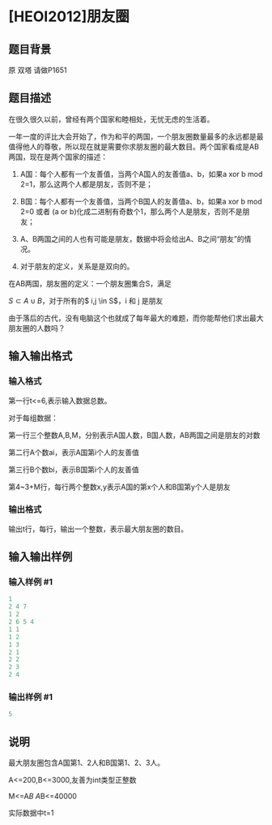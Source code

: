 # [HEOI2012]朋友圈

## 题目背景

原 双塔 请做P1651

## 题目描述

在很久很久以前，曾经有两个国家和睦相处，无忧无虑的生活着。

一年一度的评比大会开始了，作为和平的两国，一个朋友圈数量最多的永远都是最值得他人的尊敬，所以现在就是需要你求朋友圈的最大数目。两个国家看成是AB两国，现在是两个国家的描述：

1. A国：每个人都有一个友善值，当两个A国人的友善值a、b，如果a xor b mod 2=1，那么这两个人都是朋友，否则不是；

2. B国：每个人都有一个友善值，当两个B国人的友善值a、b，如果a xor b mod 2=0 或者 (a or b)化成二进制有奇数个1，那么两个人是朋友，否则不是朋友；

3. A、B两国之间的人也有可能是朋友，数据中将会给出A、B之间“朋友”的情况。

4. 对于朋友的定义，关系是是双向的。

在AB两国，朋友圈的定义：一个朋友圈集合S，满足

$S \subset A \cup B$，对于所有的$ i,j \in S$，i 和 j 是朋友

由于落后的古代，没有电脑这个也就成了每年最大的难题，而你能帮他们求出最大朋友圈的人数吗？

## 输入输出格式

### 输入格式

第一行t<=6,表示输入数据总数。

对于每组数据：

第一行三个整数A,B,M，分别表示A国人数，B国人数，AB两国之间是朋友的对数

第二行A个数ai，表示A国第i个人的友善值

第三行B个数bi，表示B国第i个人的友善值

第4~3+M行，每行两个整数x,y表示A国的第x个人和B国第y个人是朋友

### 输出格式

输出t行，每行，输出一个整数，表示最大朋友圈的数目。

## 输入输出样例

### 输入样例 #1

```cpp
1
2 4 7
1 2
2 6 5 4
1 1
1 2
1 3
2 1
2 2
2 3
2 4
```


### 输出样例 #1

```cpp
5

```
## 说明

最大朋友圈包含A国第1、2人和B国第1、2、3人。

A<=200,B<=3000,友善为int类型正整数

M<=A*B A*B<=40000

实际数据中t=1

